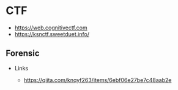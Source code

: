 # CTF

- https://web.cognitivectf.com
- https://ksnctf.sweetduet.info/

## Forensic

- Links

  - https://qiita.com/knqyf263/items/6ebf06e27be7c48aab2e
